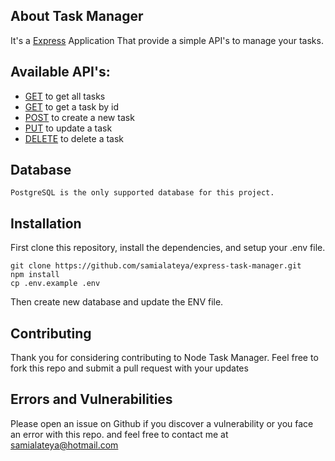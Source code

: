 ## About Task Manager

It's a [Express](https://expressjs.com/) Application
That provide a simple API's to manage your tasks.

## Available API's:
- [GET](/api/tasks) to get all tasks
- [GET](/api/tasks/:id) to get a task by id
- [POST](/api/tasks) to create a new task
- [PUT](/api/tasks/:id) to update a task
- [DELETE](/api/tasks/:id) to delete a task

## Database
```
PostgreSQL is the only supported database for this project.
```

## Installation

First clone this repository, install the dependencies, and setup your .env file.

```
git clone https://github.com/samialateya/express-task-manager.git
npm install
cp .env.example .env
```

Then create new database and update the ENV file.


## Contributing

Thank you for considering contributing to Node Task Manager.
Feel free to fork this repo and submit a pull request with your updates

## Errors and Vulnerabilities

Please open an issue on Github if you discover a vulnerability or you face an error with this repo.
and feel free to contact me at [samialateya@hotmail.com](mailto:samialateya@hotmail.com)
